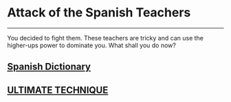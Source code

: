# Attack of the Spanish Teachers

---------------------------------

You decided to fight them. These teachers are tricky and can use the higher-ups power to dominate you. What shall you do now?

## [Spanish Dictionary](./pick-up/spanish-dictionary.md)


## [ULTIMATE TECHNIQUE](./ultimate-technique/google-translate.md)